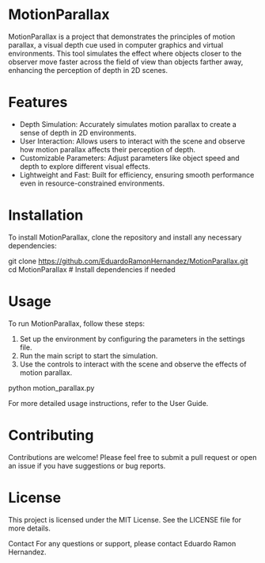 # MotionParallax

MotionParallax is a project that demonstrates the principles of motion parallax, a visual depth cue used in computer graphics and virtual environments. This tool simulates the effect where objects closer to the observer move faster across the field of view than objects farther away, enhancing the perception of depth in 2D scenes.

# Features
- Depth Simulation: Accurately simulates motion parallax to create a sense of depth in 2D environments.
- User Interaction: Allows users to interact with the scene and observe how motion parallax affects their perception of depth.
- Customizable Parameters: Adjust parameters like object speed and depth to explore different visual effects.
- Lightweight and Fast: Built for efficiency, ensuring smooth performance even in resource-constrained environments.

# Installation
To install MotionParallax, clone the repository and install any necessary dependencies:

git clone https://github.com/EduardoRamonHernandez/MotionParallax.git
cd MotionParallax # Install dependencies if needed

# Usage
To run MotionParallax, follow these steps:
1. Set up the environment by configuring the parameters in the settings file.
2. Run the main script to start the simulation.
3. Use the controls to interact with the scene and observe the effects of motion parallax.

python motion_parallax.py

For more detailed usage instructions, refer to the User Guide.

# Contributing
Contributions are welcome! Please feel free to submit a pull request or open an issue if you have suggestions or bug reports.

# License
This project is licensed under the MIT License. See the LICENSE file for more details.

Contact
For any questions or support, please contact Eduardo Ramon Hernandez.


